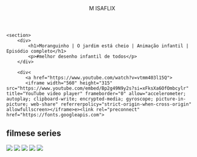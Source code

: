 
<head>
    <link rel="stylesheet" href="styles.css">
    <title>Aluraflix</title>
</head>

<body>
    <header>M ISAFLIX</header>

    <section>
        <div>
            <h1>Moranguinho | O jardim está cheio | Animação infantil | Episódio completo</h1>
            <p>#melhor desenho infantil de todos</p>
        </div>

        <div<
           <a href="https://www.youtube.com/watch?v=vtmm403l15Q">
           <iframe width="560" height="315" src="https://www.youtube.com/embed/Bp2g49N9y2s?si=xFksXa6OfOmbcylr" title="YouTube video player" frameborder="0" allow="accelerometer; autoplay; clipboard-write; encrypted-media; gyroscope; picture-in-picture; web-share" referrerpolicy="strict-origin-when-cross-origin" allowfullscreen></iframe>e><link rel="preconnect" href="https://fonts.googleapis.com">
<link rel="preconnect" href="https://fonts.gstatic.com" crossorigin>
<link href="https://fonts.googleapis.com/css2?family=Roboto+Condensed:ital,wght@0,100..900;1,100..900&display=swap" rel="stylesheet">
           </a>
        </div>
    </section>
    <section>
        <h2>filmese series</h2>
        <div>
            <a hret="https://www.youtube.com/watch?v=t3ormxRMzvE">
              <img src="https://img.youtube.com/vi/YM5PrmGo4Hs/maxresdefault.jpg"/>
            <a/>
                <a hret="https://www.youtube.com/watch?v=t3ormxRMzvE">
              <img src="https://img.youtube.com/vi/cUessE/maxresdefault.jpg"/>
            <a/>
            <a hret="https://www.youtube.com/watch?v=sqLy-t3ormxRMzvE">
              <img src="https://img.youtube.com/vi/vtmm403l15Q/maxresdefault.jpg"/>
            <a/>
            <a hret="https://www.youtube.com/watch?v=vtmm403l15Q">
              <img src="https://img.youtube.com/vi/X679-he9diw/maxresdefault.jpg"/>
            <a/>
            <a hret="https://www.youtube.com/watch?v=X679-vtmm403l15Q">
              <img src="https://img.youtube.com/vi/3LLQ3iBzEo0/maxresdefault.jpg"/>
            <a/>
        </div>
    </section>


</body>

</html>
